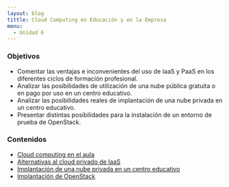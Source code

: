 ```yaml
---
layout: blog
tittle: Cloud Computing en Educación y en la Empresa
menu:
  - Unidad 6
---
```


### Objetivos

* Comentar las ventajas e inconvenientes del uso de IaaS y PaaS en los
  diferentes ciclos de formación profesional.
* Analizar las posibilidades de utilización de una nube pública gratuita o en
  pago por uso en un centro educativo.
* Analizar las posibilidades reales de implantación de una nube privada en un
  centro educativo.
* Presentar distintas posibilidades para la instalación de un entorno
  de prueba de OpenStack.

### Contenidos

* [Cloud computing en el aula](presentacion_cloud_aula.html)
* [Alternativas al cloud privado de IaaS](presentacion_iaas_publico)
* [Implantación de una nube privada en un centro educativo](presentacion_implantacion.html)
* [Implantación de OpenStack](presentacion_instalacion_openstack.html)

